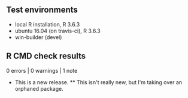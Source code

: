 ## Test environments
* local R installation, R 3.6.3
* ubuntu 16.04 (on travis-ci), R 3.6.3
* win-builder (devel)

## R CMD check results

0 errors | 0 warnings | 1 note

* This is a new release.
** This isn't really new, but I'm taking over an orphaned package.
